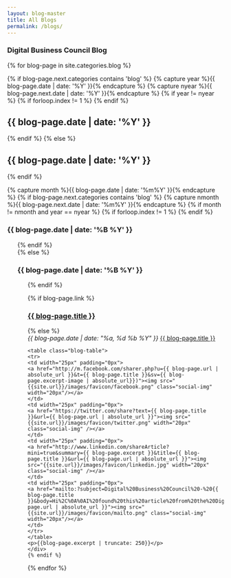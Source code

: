 ```yaml
---
layout: blog-master
title: All Blogs
permalink: /blogs/
---
```


### Digital Business Council Blog

<div>
  {% for blog-page in site.categories.blog  %}


  {% if blog-page.next.categories contains 'blog' %}
   {% capture year %}{{ blog-page.date | date: '%Y' }}{% endcapture %}
    {% capture nyear %}{{ blog-page.next.date | date: '%Y' }}{% endcapture %}
    {% if year != nyear %}
      {% if forloop.index != 1 %}
        </ul>
      {% endif %}  
      <h2>{{ blog-page.date | date: '%Y' }}</h2>
     {% endif %}
  {% else %}
   <h2>{{ blog-page.date | date: '%Y' }}</h2>
  {% endif %}

  {% capture month %}{{ blog-page.date | date: '%m%Y' }}{% endcapture %}
  {% if blog-page.next.categories contains 'blog' %}
    {% capture nmonth %}{{ blog-page.next.date | date: '%m%Y' }}{% endcapture %}
    {% if month != nmonth and year == nyear %}
      {% if forloop.index != 1 %}
        </ul>
      {% endif %}
      <h3>{{ blog-page.date | date: '%B %Y' }}</h3><ul>
     {% endif %}  
  {% else %}
    <h3>{{ blog-page.date | date: '%B %Y' }}</h3><ul>
  {% endif %}

{% if blog-page.link %}
    <h3 class="link-post">
    <a href="{{ site.baseurl }}{{ post.url }}" title="{{ blog-page.title }}">{{ blog-page.title }}</a>
    <a href="{{ blog-page.link }}" target="_blank" title="{{ blog-page.title }}"><i class="fa fa-link"></i></a></h3>
{% else %}
    <div class="blog-excerpt">
        <i>{{ blog-page.date | date: "%a, %d %b %Y" }}</i>
        <a href="{{ blog-page.url | absolute_url }}">{{ blog-page.title }}</a>
  
    <table class="blog-table">
    <tr>
    <td width="25px" padding="0px">
    <a href="http://m.facebook.com/sharer.php?u={{ blog-page.url | absolute_url }}&t={{ blog-page.title }}&sv={{ blog-page.excerpt-image | absolute_url}})"><img src="{{site.url}}/images/favicon/facebook.png" class="social-img" width="20px"/></a>
    </td>
    <td width="25px" padding="0px">
    <a href="https://twitter.com/share?text={{ blog-page.title }}&url={{ blog-page.url | absolute_url }}"><img src="{{site.url}}/images/favicon/twitter.png" width="20px" class="social-img" /></a>
    </td>
    <td width="25px" padding="0px">
    <a href="http://www.linkedin.com/shareArticle?mini=true&summary={{ blog-page.excerpt }}&title={{ blog-page.title }}&url={{ blog-page.url | absolute_url }}"><img src="{{site.url}}/images/favicon/linkedin.jpg" width="20px" class="social-img" /></a>
    </td>
    <td width="25px" padding="0px">
    <a href="mailto:?subject=Digital%20Business%20Council%20-%20{{ blog-page.title }}&body=Hi%2C%0A%0AI%20found%20this%20article%20from%20the%20Digital%20Business%20Council%20that%20I%20thought%20you%20might%20be%20interested%20in%3A%20%0A%0A{{blog-page.url | absolute_url }}"><img src="{{site.url}}/images/favicon/mailto.png" class="social-img" width="20px"/></a>
    </td>
    </tr>
    </table>
    <p>{{blog-page.excerpt | truncate: 250}}</p>
    </div>
    {% endif %}
    
  {% endfor %}
  
</div>
